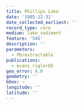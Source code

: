 ```yaml
---
title: Phillips Lake
date: '1985-12-31'
date_collected_earliest: ''
record_type: core
medium: lake_sediment
feature: '545'
description: ''
parameters:
  - Pb/extractable
publications:
  - evans_rigler85
geo_error: 0.0
geometry: ''
bbox: ~
longitude: ''
latitude: ''
---
```


